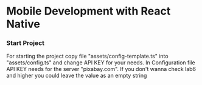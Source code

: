 # Mobile Development with React Native

### Start Project

For starting the project copy file "assets/config-template.ts" into "assets/config.ts" and change API KEY for your needs. In Configuration file API KEY needs for the server "pixabay.com". If you don't wanna check lab6 and higher you could leave the value as an empty string
